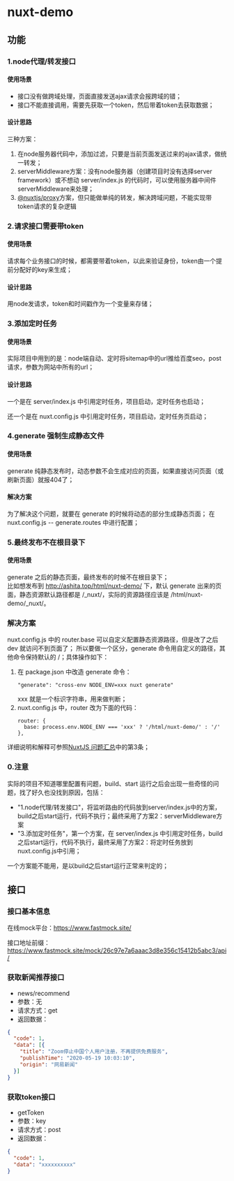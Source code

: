 # nuxt-demo

## 功能

### 1.node代理/转发接口
#### 使用场景
- 接口没有做跨域处理，页面直接发送ajax请求会报跨域的错；
- 接口不能直接调用，需要先获取一个token，然后带着token去获取数据；

#### 设计思路
三种方案：
1. 在node服务器代码中，添加过滤，只要是当前页面发送过来的ajax请求，做统一转发；
2. serverMiddleware方案：没有node服务器（创建项目时没有选择server framework）或不想动 server/index.js 的代码时，可以使用服务器中间件serverMiddleware来处理；
3. [@nuxtjs/proxy](https://www.npmjs.com/package/@nuxtjs/proxy)方案，但只能做单纯的转发，解决跨域问题，不能实现带token请求的复杂逻辑   


### 2.请求接口需要带token
#### 使用场景
请求每个业务接口的时候，都需要带着token，以此来验证身份，token由一个提前分配好的key来生成；

#### 设计思路
用node发请求，token和时间戳作为一个变量来存储；


### 3.添加定时任务
#### 使用场景
实际项目中用到的是：node端自动、定时将sitemap中的url推给百度seo，post请求，参数为网站中所有的url；

#### 设计思路
一个是在 server/index.js 中引用定时任务，项目启动，定时任务也启动；

还一个是在 nuxt.config.js 中引用定时任务，项目启动，定时任务页启动；


### 4.generate 强制生成静态文件
#### 使用场景
generate 纯静态发布时，动态参数不会生成对应的页面，如果直接访问页面（或刷新页面）就报404了；

#### 解决方案
为了解决这个问题，就要在 generate 的时候将动态的部分生成静态页面；
在 nuxt.config.js -- generate.routes 中进行配置；


### 5.最终发布不在根目录下
#### 使用场景
generate 之后的静态页面，最终发布的时候不在根目录下；<br>
比如想发布到 http://ashita.top/html/nuxt-demo/ 下，默认 generate 出来的页面，静态资源默认路径都是 /_nuxt/，实际的资源路径应该是 /html/nuxt-demo/_nuxt/。

### 解决方案
nuxt.config.js 中的 router.base 可以自定义配置静态资源路径，但是改了之后 dev 就访问不到页面了；
所以要做一个区分，generate 命令用自定义的路径，其他命令保持默认的 /；具体操作如下：
1. 在 package.json 中改造 generate 命令： <br>
    ```
    "generate": "cross-env NODE_ENV=xxx nuxt generate"
    ```
    xxx 就是一个标识字符串，用来做判断；
2. nuxt.config.js 中，router 改为下面的代码：
    ```
    router: {
      base: process.env.NODE_ENV === 'xxx' ? '/html/nuxt-demo/' : '/'
    },
    ```

详细说明和解释可参照[NuxtJS 问题汇总](http://ashita.top/front/nuxtjs.html)中的第3条；


### 0.注意
实际的项目不知道哪里配置有问题，build、start 运行之后会出现一些奇怪的问题，找了好久也没找到原因，包括：

- "1.node代理/转发接口"，将监听路由的代码放到server/index.js中的方案，build之后start运行，代码不执行；最终采用了方案2：serverMiddleware方案
- "3.添加定时任务"，第一个方案，在 server/index.js 中引用定时任务，build之后start运行，代码不执行，最终采用了方案2：将定时任务放到nuxt.config.js中引用；

一个方案能不能用，是以build之后start运行正常来判定的；

## 接口

### 接口基本信息
在线mock平台：https://www.fastmock.site/

接口地址前缀：https://www.fastmock.site/mock/26c97e7a6aaac3d8e356c15412b5abc3/api/

### 获取新闻推荐接口
- news/recommend
- 参数：无
- 请求方式：get
- 返回数据：
```json
{
  "code": 1,
  "data": [{
    "title": "Zoom停止中国个人用户注册，不再提供免费服务",
    "publishTime": "2020-05-19 10:03:10",
    "origin": "网易新闻"
  }]
}
```
### 获取token接口
- getToken
- 参数：key
- 请求方式：post
- 返回数据：
```json
{
  "code": 1,
  "data": "xxxxxxxxxx"
}
``` 




